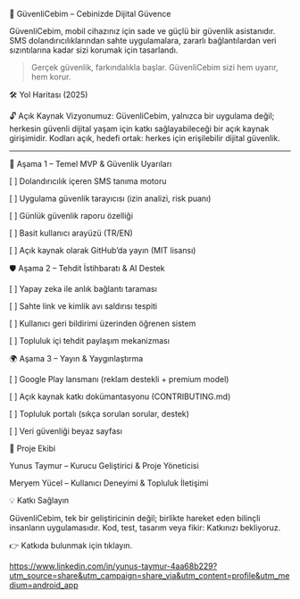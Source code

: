 📱 GüvenliCebim – Cebinizde Dijital Güvence

GüvenliCebim, mobil cihazınız için sade ve güçlü bir güvenlik asistanıdır.
SMS dolandırıcılıklarından sahte uygulamalara, zararlı bağlantılardan veri sızıntılarına kadar sizi korumak için tasarlandı.

> Gerçek güvenlik, farkındalıkla başlar.
GüvenliCebim sizi hem uyarır, hem korur.



🛠 Yol Haritası (2025)

🔓 Açık Kaynak Vizyonumuz: GüvenliCebim, yalnızca bir uygulama değil; herkesin güvenli dijital yaşam için katkı sağlayabileceği bir açık kaynak girişimidir.
Kodları açık, hedefi ortak: herkes için erişilebilir dijital güvenlik.


---

🚀 Aşama 1 – Temel MVP & Güvenlik Uyarıları 

[ ] Dolandırıcılık içeren SMS tanıma motoru

[ ] Uygulama güvenlik tarayıcısı (izin analizi, risk puanı)

[ ] Günlük güvenlik raporu özelliği

[ ] Basit kullanıcı arayüzü (TR/EN)

[ ] Açık kaynak olarak GitHub’da yayın (MIT lisansı)


🛡️ Aşama 2 – Tehdit İstihbaratı & AI Destek

[ ] Yapay zeka ile anlık bağlantı taraması

[ ] Sahte link ve kimlik avı saldırısı tespiti

[ ] Kullanıcı geri bildirimi üzerinden öğrenen sistem

[ ] Topluluk içi tehdit paylaşım mekanizması


🌍 Aşama 3 – Yayın & Yaygınlaştırma 

[ ] Google Play lansmanı (reklam destekli + premium model)

[ ] Açık kaynak katkı dokümantasyonu (CONTRIBUTING.md)

[ ] Topluluk portalı (sıkça sorulan sorular, destek)

[ ] Veri güvenliği beyaz sayfası



👥 Proje Ekibi

Yunus Taymur – Kurucu Geliştirici & Proje Yöneticisi

Meryem Yücel – Kullanıcı Deneyimi & Topluluk İletişimi



💡 Katkı Sağlayın

GüvenliCebim, tek bir geliştiricinin değil; birlikte hareket eden bilinçli insanların uygulamasıdır.
Kod, test, tasarım veya fikir: Katkınızı bekliyoruz.

👉 Katkıda bulunmak için tıklayın.

https://www.linkedin.com/in/yunus-taymur-4aa68b229?utm_source=share&utm_campaign=share_via&utm_content=profile&utm_medium=android_app
